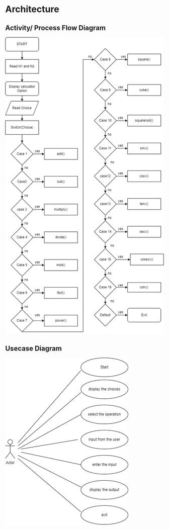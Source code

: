# Architecture
## Activity/ Process Flow Diagram
![alt text](https://github.com/keerthanaBaskar/M1_Scientific_Calculator/blob/main/2_Architecture/BehaviouralDiagram/activitydiagram.drawio.png)
## Usecase Diagram
![alt text](https://github.com/keerthanaBaskar/M1_Scientific_Calculator/blob/main/2_Architecture/BehaviouralDiagram/usecasediagram.drawio.png)